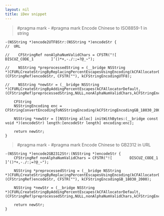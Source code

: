 ```yaml
---
layout: nil
title: iDev snippet
---
```



>	#pragma mark -
	#pragma mark Encode Chinese to ISO8859-1 in string

	-(NSString *)encode2UTF8Str:(NSString *)encodeStr {
	//  URL

	//    CFStringRef nonAlphaNumValidChars = CFSTR("![        DISCUZ_CODE_1        ]’()*+,-./:;=?@_~");

	//    NSString *preprocessedString = (__bridge NSString *)CFURLCreateStringByReplacingPercentEscapesUsingEncoding(kCFAllocatorDefault, (CFStringRef)encodeStr, CFSTR(""), kCFStringEncodingUTF8);

	//    NSString *newStr = (__bridge NSString *)CFURLCreateStringByAddingPercentEscapes(kCFAllocatorDefault,(CFStringRef)preprocessedString,NULL,nonAlphaNumValidChars,kCFStringEncodingUTF8);
    
		CFString    
    	NSStringEncoding enc = CFStringConvertEncodingToNSStringEncoding(kCFStringEncodingGB_18030_2000);

    	NSString *newStr = [[NSString alloc] initWithBytes:(__bridge const void *)(encodeStr) length:[encodeStr length] encoding:enc];

    	return newStr;
	}

>	#pragma mark -
	#pragma mark Encode Chinese to GB2312 in URL
	
	-(NSString *)encode2GB2312Str:(NSString *)encodeStr {
   		CFStringRef nonAlphaNumValidChars = CFSTR("![        DISCUZ_CODE_1        ]’()*+,-./:;=?@_~");

    	NSString *preprocessedString = (__bridge NSString *)CFURLCreateStringByReplacingPercentEscapesUsingEncoding(kCFAllocatorDefault, (CFStringRef)encodeStr, CFSTR(""), kCFStringEncodingGB_18030_2000);

    	NSString *newStr = (__bridge NSString *)CFURLCreateStringByAddingPercentEscapes(kCFAllocatorDefault,(CFStringRef)preprocessedString,NULL,nonAlphaNumValidChars,kCFStringEncodingGB_18030_2000);

    	return newStr;
	}